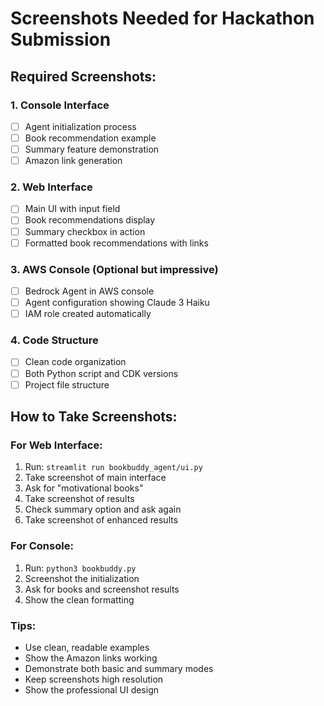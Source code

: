 # Screenshots Needed for Hackathon Submission

## Required Screenshots:

### 1. Console Interface
- [ ] Agent initialization process
- [ ] Book recommendation example
- [ ] Summary feature demonstration
- [ ] Amazon link generation

### 2. Web Interface  
- [ ] Main UI with input field
- [ ] Book recommendations display
- [ ] Summary checkbox in action
- [ ] Formatted book recommendations with links

### 3. AWS Console (Optional but impressive)
- [ ] Bedrock Agent in AWS console
- [ ] Agent configuration showing Claude 3 Haiku
- [ ] IAM role created automatically

### 4. Code Structure
- [ ] Clean code organization
- [ ] Both Python script and CDK versions
- [ ] Project file structure

## How to Take Screenshots:

### For Web Interface:
1. Run: `streamlit run bookbuddy_agent/ui.py`
2. Take screenshot of main interface
3. Ask for "motivational books" 
4. Take screenshot of results
5. Check summary option and ask again
6. Take screenshot of enhanced results

### For Console:
1. Run: `python3 bookbuddy.py`
2. Screenshot the initialization
3. Ask for books and screenshot results
4. Show the clean formatting

### Tips:
- Use clean, readable examples
- Show the Amazon links working
- Demonstrate both basic and summary modes
- Keep screenshots high resolution
- Show the professional UI design